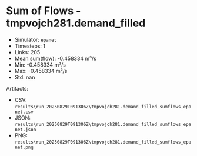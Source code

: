 # Sum of Flows - tmpvojch281.demand_filled

- Simulator: `epanet`
- Timesteps: 1
- Links: 205
- Mean sum(flow): -0.458334 m³/s
- Min: -0.458334 m³/s
- Max: -0.458334 m³/s
- Std: nan

Artifacts:
- CSV: `results\run_20250829T091306Z\tmpvojch281.demand_filled_sumflows_epanet.csv`
- JSON: `results\run_20250829T091306Z\tmpvojch281.demand_filled_sumflows_epanet.json`
- PNG: `results\run_20250829T091306Z\tmpvojch281.demand_filled_sumflows_epanet.png`